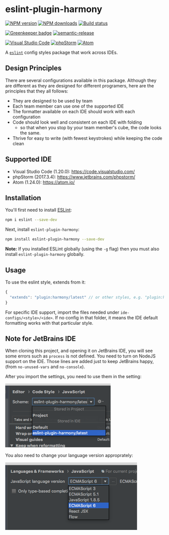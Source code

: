# eslint-plugin-harmony

[![NPM version][npm-image]][npm-url]
[![NPM downloads][downloads-image]][downloads-url]
[![Build status][travis-image]][travis-url]

[![Greenkeeper badge][green-keeper-image]][green-keeper-url]
[![semantic-release][semantic-release-image]][semantic-release-url]

[![Visual Studio Code][vscode-image]][vscode-url]
[![phpStorm][phpStorm-image]][phpStorm-url]
[![Atom][atom-image]][atom-url]

A [`eslint`](https://eslint.org/) config styles package that work across IDEs.

## Design Principles

There are several configurations available in this package.
Although they are different as they are designed for different programers,
here are the principles that they all follows:

- They are designed to be used by team
- Each team member can use one of the supported IDE
- The formatter available on each IDE should work with each configuration
- Code should look well and consistent on each IDE with folding
  - so that when you stop by your team member's cube, the code looks the same.
- Thrive for easy to write (with fewest keystrokes) while keeping the code clean

## Supported IDE

- Visual Studio Code (1.20.0): <https://code.visualstudio.com/>
- phpStorm (2017.3.4): <https://www.jetbrains.com/phpstorm/>
- Atom (1.24.0): <https://atom.io/>

## Installation

You'll first need to install [ESLint](http://eslint.org):

```sh
npm i eslint --save-dev
```

Next, install `eslint-plugin-harmony`:

```sh
npm install eslint-plugin-harmony --save-dev
```

**Note:** If you installed ESLint globally (using the `-g` flag) then you must also install `eslint-plugin-harmony` globally.

## Usage

To use the eslint style, extends from it:

```js
{
  "extends": "plugin:harmony/latest" // or other styles, e.g. "plugin:harmony/es5-strict"
}
```

For specific IDE support, import the files needed under `ide-configs/<style>/<ide>`.
If no config in that folder, it means the IDE default formatting works with that particular style.

## Note for JetBrains IDE

When cloning this project, and opening it on JetBrains IDE,
you will see some errors such as `process` is not defined.
You need to turn on NodeJS support on the IDE.
Those lines are added just to keep JetBrains happy,
(from `no-unused-vars` and `no-console`).

After you import the settings,
you need to use them in the setting:

![setting](2018-03-06-16-12-17.png)

You also need to change your language version approprately:

![language version](2018-03-06-16-14-48.png)

[npm-image]: https://img.shields.io/npm/v/eslint-plugin-harmony.svg?style=flat
[npm-url]: https://npmjs.org/package/eslint-plugin-harmony
[downloads-image]: https://img.shields.io/npm/dm/eslint-plugin-harmony.svg?style=flat
[downloads-url]: https://npmjs.org/package/eslint-plugin-harmony
[travis-image]: https://img.shields.io/travis/unional/eslint-plugin-harmony/master.svg?style=flat
[travis-url]: https://travis-ci.org/unional/eslint-plugin-harmony?branch=master
[green-keeper-image]:
https://badges.greenkeeper.io/unional/eslint-plugin-harmony.svg
[green-keeper-url]:https://greenkeeper.io/
[semantic-release-image]:https://img.shields.io/badge/%20%20%F0%9F%93%A6%F0%9F%9A%80-semantic--release-e10079.svg
[semantic-release-url]:https://github.com/semantic-release/semantic-release
[vscode-image]:https://img.shields.io/badge/vscode-ready-green.svg
[vscode-url]:https://code.visualstudio.com/
[phpStorm-image]:https://img.shields.io/badge/phpStorm-ready-green.svg
[phpStorm-url]:https://code.visualstudio.com/
[atom-image]:https://img.shields.io/badge/atom-ready-green.svg
[atom-url]:https://code.visualstudio.com/

